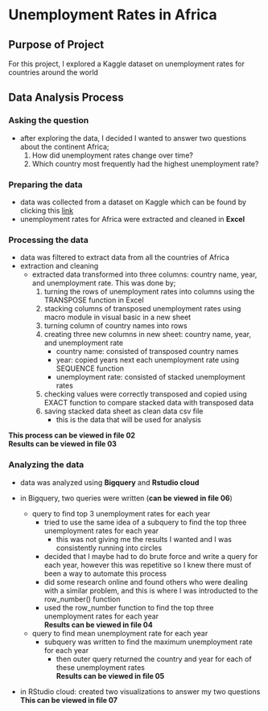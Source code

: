 # Unemployment Rates in Africa

## Purpose of Project

For this project, I explored a Kaggle dataset on unemployment rates for countries around the world

## Data Analysis Process

### Asking the question

- after exploring the data, I decided I wanted to answer two questions about the continent Africa;
  1. How did unemployment rates change over time?
  2. Which country most frequently had the highest unemployment rate?

### Preparing the data

- data was collected from a dataset on Kaggle which can be found by clicking this [link](https://www.kaggle.com/datasets/pantanjali/unemployment-dataset)
- unemployment rates for Africa were extracted and cleaned in **Excel**

### Processing the data

- data was filtered to extract data from all the countries of Africa
- extraction and cleaning
  - extracted data transformed into three columns: country name, year, and unemployment rate. This was done by;
    1. turning the rows of unemployment rates into columns using the TRANSPOSE function in Excel
    2. stacking columns of transposed unemployment rates using macro module in visual basic in a new sheet
    3. turning column of country names into rows
    4. creating three new columns in new sheet: country name, year, and unemployment rate
        - country name: consisted of transposed country names  
        - year: copied years next each unemployment rate using SEQUENCE function
        - unemployment rate: consisted of stacked unemployment rates
    5. checking values were correctly transposed and copied using EXACT function to compare stacked data with transposed data
    6. saving stacked data sheet as clean data csv file
        - this is the data that will be used for analysis  

**This process can be viewed in file 02**  
**Results can be viewed in file 03**
 
 ### Analyzing the data
 
 - data was analyzed using **Bigquery** and **Rstudio cloud**
 - in Bigquery, two queries were written (**can be viewed in file 06**)
     - query to find top 3 unemployment rates for each year
        - tried to use the same idea of a subquery to find the top three unemployment rates for each year
          - this was not giving me the results I wanted and I was consistently running into circles
        - decided that I maybe had to do brute force and write a query for each year, however this was repetitive so I knew there must of been a way to automate this process
        - did some research online and found others who were dealing with a similar problem, and this is where I was introducted to the row_number() function
        - used the row_number function to find the top three unemployment rates for each year    
  **Results can be viewed in file 04** 
   - query to find mean unemployment rate for each year
      - subquery was written to find the maximum unemployment rate for each year
        - then outer query returned the country and year for each of these unemployment rates  
**Results can be viewed in file 05**   
 
  - in RStudio cloud: created two visualizations to answer my two questions  
  **This can be viewed in file 07**
